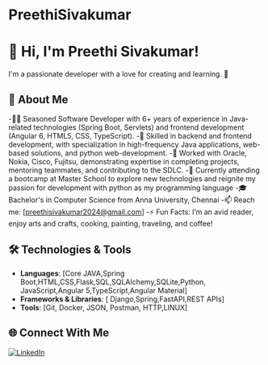 # PreethiSivakumar
# 👋 Hi, I'm Preethi Sivakumar!
I'm a passionate developer with a love for creating and learning. 🚀  

## 🌟 About Me
-👨‍💻 Seasoned Software Developer with 6+ years of experience in Java-related technologies (Spring Boot, Servlets) and frontend development (Angular 6, HTML5, CSS, TypeScript).
-🔭 Skilled in backend and frontend development, with specialization in high-frequency Java applications, web-based solutions, and python web-development.
-🏢 Worked with Oracle, Nokia, Cisco, Fujitsu, demonstrating expertise in completing projects, mentoring teammates, and contributing to the SDLC.
-🌱 Currently attending a bootcamp at Master School to explore new technologies and reignite my passion for development with python as my programming language
-🎓 Bachelor's in Computer Science from Anna University, Chennai
-📫 Reach me: [preethisivakumar2024@gmail.com]
-⚡ Fun Facts: I’m an avid reader, enjoy arts and crafts, cooking, painting, traveling, and coffee!


## 🛠️ Technologies & Tools
- **Languages**: [Core JAVA,Spring Boot,HTML,CSS,Flask,SQL,SQLAlchemy,SQLite,Python, JavaScript,Angular 5,TypeScript,Angular Material]
- **Frameworks & Libraries**: [ Django,Spring,FastAPI,REST APIs]
- **Tools**: [Git, Docker, JSON, Postman, HTTP,LINUX]
  

## 🌐 Connect With Me
[![LinkedIn](https://img.shields.io/badge/LinkedIn-Connect-blue?style=for-the-badge&logo=linkedin)](https://www.linkedin.com/in/preethi-sivakumar-231539a1)


